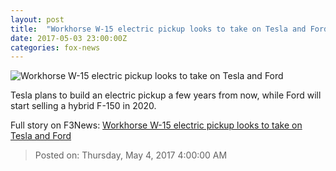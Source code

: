 ```yaml
---
layout: post
title:  "Workhorse W-15 electric pickup looks to take on Tesla and Ford"
date: 2017-05-03 23:00:00Z
categories: fox-news
---
```


![Workhorse W-15 electric pickup looks to take on Tesla and Ford](http://a57.foxnews.com/images.foxnews.com/content/fox-news/auto/2017/05/03/workhorse-w-15-electric-pickup-looks-to-take-on-tesla-and-ford/_jcr_content/par/featured-media/media-0.img.jpg/0/0/1493758530339.jpg?ve=1)

Tesla plans to build an electric pickup a few years from now, while Ford will start selling a hybrid F-150 in 2020.


Full story on F3News: [Workhorse W-15 electric pickup looks to take on Tesla and Ford](http://www.f3nws.com/n/SAYqnH)

> Posted on: Thursday, May 4, 2017 4:00:00 AM
